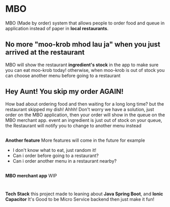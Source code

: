 # MBO

MBO (Made by order) system that allows people to order food and queue in application instead of paper
in **local restaurants**.  


## No more "moo-krob mhod lau ja"  when you just arrived at the restaurant
MBO will show the restaurant **ingredient's stock** in the app to make sure you can eat moo-krob today!
otherwise, when moo-krob is out of stock you can choose another menu before going to a restaurant 

## Hey Aunt! You skip my order AGAIN!

How bad about ordering food and then waiting for a long long time? but the restaurant skipped my dish! Ahhh!
Don't worry we have a solution, just order on the MBO application, then your order will show in the queue on the MBO merchant app. event an ingredient is just out of stock on your queue, the Restaurant will notify you to change to another menu instead


## 
**Another feature**
More features will come in the future 
for example 
- I don't know what to eat, just random it!
- Can i order before going to a restaurant?
- Can i order another menu in a restaurant nearby? 

## 
**MBO merchant app**
WIP


# 
**Tech Stack**
this project made to leaning about **Java Spring Boot**, and **Ionic Capacitor** 
It's Good to be Micro Service backend then just make it fun!